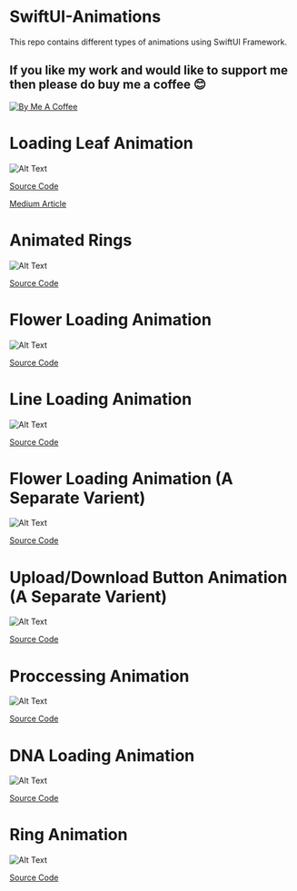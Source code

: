 # SwiftUI-Animations

This repo contains different types of animations using SwiftUI Framework. 

## If you like my work and would like to support me then please do buy me a coffee 😊
[![By Me A Coffee](https://github.com/paloamit/SwiftUI-Animations/blob/main/coffee.png)](https://www.buymeacoffee.com/amitkumarpalo)

# Loading Leaf Animation
![Alt Text](https://github.com/paloamit/SwiftUI-Animations/blob/main/LeafAnimation/LeafAnimation.gif)

[Source Code](https://github.com/paloamit/SwiftUI-Animations/tree/main/LeafAnimation)

[Medium Article](https://palo-amit.medium.com/loading-leaf-animation-in-swiftui-c4e777804011)

# Animated Rings
![Alt Text](https://github.com/paloamit/SwiftUI-Animations/blob/main/CircularRingAnimation/Animated%20Rings.gif)

[Source Code](https://github.com/paloamit/SwiftUI-Animations/tree/main/CircularRingAnimation)

# Flower Loading Animation
![Alt Text](https://github.com/paloamit/SwiftUI-Animations/blob/main/FlowerLoadingSpinner/Flower%20Loading%20Spinner%20Animation.gif)

[Source Code](https://github.com/paloamit/SwiftUI-Animations/tree/main/FlowerLoadingSpinner)

# Line Loading Animation
![Alt Text](https://github.com/paloamit/SwiftUI-Animations/blob/main/LineLoadingAnimation/Circular%20Line%20Animation.gif)

[Source Code](https://github.com/paloamit/SwiftUI-Animations/tree/main/LineLoadingAnimation)

# Flower Loading Animation (A Separate Varient)
![Alt Text](https://github.com/paloamit/SwiftUI-Animations/blob/main/ExtendedFlowerLoadingAnimation/Flower%20Loading%20Animation.gif)

[Source Code](https://github.com/paloamit/SwiftUI-Animations/tree/main/ExtendedFlowerLoadingAnimation)

# Upload/Download Button Animation (A Separate Varient)
![Alt Text](https://github.com/paloamit/SwiftUI-Animations/blob/main/UploadButtonAnimation/Upload%20Button%20Animation.gif)

[Source Code](https://github.com/paloamit/SwiftUI-Animations/tree/main/UploadButtonAnimation)

# Proccessing Animation
![Alt Text](https://github.com/paloamit/SwiftUI-Animations/blob/main/Videos/Proccessing%20Animation.gif)

[Source Code](https://www.patreon.com/posts/processing-using-52020202)

# DNA Loading Animation
![Alt Text](https://github.com/paloamit/SwiftUI-Animations/blob/main/Videos/DNA%20Loading%20Animation.gif)

[Source Code](https://www.patreon.com/posts/dna-loading-52024753)

# Ring Animation
![Alt Text](https://github.com/paloamit/SwiftUI-Animations/blob/main/RingAnimation/Another%20Ring%20Animation.gif)

[Source Code](https://github.com/paloamit/SwiftUI-Animations/tree/main/RingAnimation)
